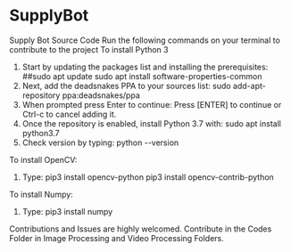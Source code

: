 # SupplyBot
Supply Bot Source Code
Run the following commands on your terminal to contribute to the project
To install Python 3
1. Start by updating the packages list and installing the prerequisites:
   ##sudo apt update
   sudo apt install software-properties-common
2. Next, add the deadsnakes PPA to your sources list:
   sudo add-apt-repository ppa:deadsnakes/ppa
3. When prompted press Enter to continue:
   Press [ENTER] to continue or Ctrl-c to cancel adding it.
4. Once the repository is enabled, install Python 3.7 with:
   sudo apt install python3.7
5. Check version by typing:
   python --version

To install OpenCV:
1. Type:
   pip3 install opencv-python
   pip3 install opencv-contrib-python

To install Numpy:
1. Type:
   pip3 install numpy



Contributions and Issues are highly welcomed. Contribute in the Codes Folder in Image Processing and Video Processing Folders. 
